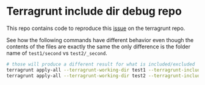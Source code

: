 # Terragrunt include dir debug repo

This repo contains code to reproduce this [issue](https://github.com/gruntwork-io/terragrunt/issues/808) on the terragrunt repo.

See how the following commands have different behavior even though the contents of the files are exactly the same the only difference is the folder name of `test1/second` vs `test2/_second`.

```sh
# those will produce a different result for what is included/excluded
terragrunt apply-all --terragrunt-working-dir test1 --terragrunt-include-dir first
terragrunt apply-all --terragrunt-working-dir test2 --terragrunt-include-dir first
```
